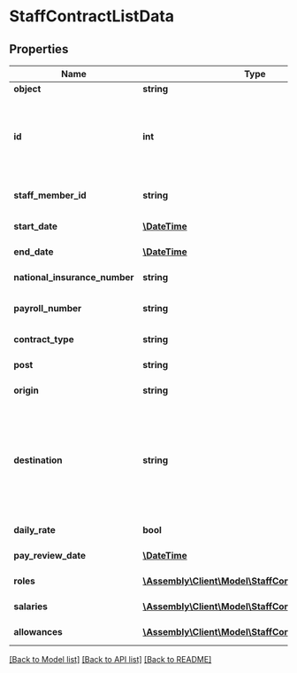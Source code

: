 # StaffContractListData

## Properties
Name | Type | Description | Notes
------------ | ------------- | ------------- | -------------
**object** | **string** | Object type | [optional] 
**id** | **int** | Internal stable ID given to each contract in the Platform | [optional] 
**staff_member_id** | **string** | The ID of the staff member | [optional] 
**start_date** | [**\DateTime**](\DateTime.md) | Contract start date | [optional] 
**end_date** | [**\DateTime**](\DateTime.md) | Contract end date | [optional] 
**national_insurance_number** | **string** | Employee NI number | [optional] 
**payroll_number** | **string** | Employee payroll number | [optional] 
**contract_type** | **string** | Contract type | [optional] 
**post** | **string** | No description | [optional] 
**origin** | **string** | No description | [optional] 
**destination** | **string** | Completed after a contract has been terminated; this captures a post-holder’s destination | [optional] 
**daily_rate** | **bool** | No description | [optional] 
**pay_review_date** | [**\DateTime**](\DateTime.md) | No description | [optional] 
**roles** | [**\Assembly\Client\Model\StaffContractRoles[]**](StaffContractRoles.md) | No description | [optional] 
**salaries** | [**\Assembly\Client\Model\StaffContractSalaries[]**](StaffContractSalaries.md) | No description | [optional] 
**allowances** | [**\Assembly\Client\Model\StaffContractAllowances[]**](StaffContractAllowances.md) | No description | [optional] 

[[Back to Model list]](../README.md#documentation-for-models) [[Back to API list]](../README.md#documentation-for-api-endpoints) [[Back to README]](../README.md)


